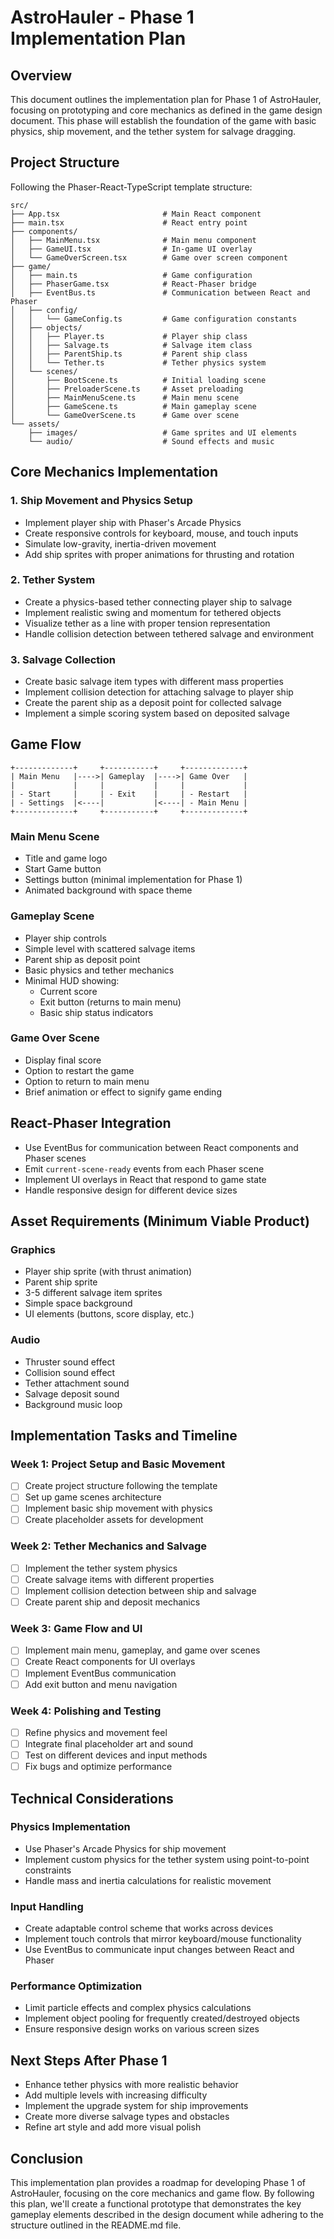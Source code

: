 # AstroHauler - Phase 1 Implementation Plan

## Overview

This document outlines the implementation plan for Phase 1 of AstroHauler, focusing on prototyping and core mechanics as defined in the game design document. This phase will establish the foundation of the game with basic physics, ship movement, and the tether system for salvage dragging.

## Project Structure

Following the Phaser-React-TypeScript template structure:

```
src/
├── App.tsx                       # Main React component
├── main.tsx                      # React entry point
├── components/
│   ├── MainMenu.tsx              # Main menu component
│   ├── GameUI.tsx                # In-game UI overlay
│   └── GameOverScreen.tsx        # Game over screen component
├── game/
│   ├── main.ts                   # Game configuration
│   ├── PhaserGame.tsx            # React-Phaser bridge
│   ├── EventBus.ts               # Communication between React and Phaser
│   ├── config/
│   │   └── GameConfig.ts         # Game configuration constants
│   ├── objects/
│   │   ├── Player.ts             # Player ship class
│   │   ├── Salvage.ts            # Salvage item class
│   │   ├── ParentShip.ts         # Parent ship class
│   │   └── Tether.ts             # Tether physics system
│   └── scenes/
│       ├── BootScene.ts          # Initial loading scene
│       ├── PreloaderScene.ts     # Asset preloading
│       ├── MainMenuScene.ts      # Main menu scene
│       ├── GameScene.ts          # Main gameplay scene
│       └── GameOverScene.ts      # Game over scene
└── assets/
    ├── images/                   # Game sprites and UI elements
    └── audio/                    # Sound effects and music
```

## Core Mechanics Implementation

### 1. Ship Movement and Physics Setup

- Implement player ship with Phaser's Arcade Physics
- Create responsive controls for keyboard, mouse, and touch inputs
- Simulate low-gravity, inertia-driven movement
- Add ship sprites with proper animations for thrusting and rotation

### 2. Tether System

- Create a physics-based tether connecting player ship to salvage
- Implement realistic swing and momentum for tethered objects
- Visualize tether as a line with proper tension representation
- Handle collision detection between tethered salvage and environment

### 3. Salvage Collection

- Create basic salvage item types with different mass properties
- Implement collision detection for attaching salvage to player ship
- Create the parent ship as a deposit point for collected salvage
- Implement a simple scoring system based on deposited salvage

## Game Flow

```
+-------------+     +-----------+     +-------------+
| Main Menu   |---->| Gameplay  |---->| Game Over   |
|             |     |           |     |             |
| - Start     |     | - Exit    |     | - Restart   |
| - Settings  |<----|           |<----| - Main Menu |
+-------------+     +-----------+     +-------------+
```

### Main Menu Scene

- Title and game logo
- Start Game button
- Settings button (minimal implementation for Phase 1)
- Animated background with space theme

### Gameplay Scene

- Player ship controls
- Simple level with scattered salvage items
- Parent ship as deposit point
- Basic physics and tether mechanics
- Minimal HUD showing:
  - Current score
  - Exit button (returns to main menu)
  - Basic ship status indicators

### Game Over Scene

- Display final score
- Option to restart the game
- Option to return to main menu
- Brief animation or effect to signify game ending

## React-Phaser Integration

- Use EventBus for communication between React components and Phaser scenes
- Emit `current-scene-ready` events from each Phaser scene
- Implement UI overlays in React that respond to game state
- Handle responsive design for different device sizes

## Asset Requirements (Minimum Viable Product)

### Graphics
- Player ship sprite (with thrust animation)
- Parent ship sprite
- 3-5 different salvage item sprites
- Simple space background
- UI elements (buttons, score display, etc.)

### Audio
- Thruster sound effect
- Collision sound effect
- Tether attachment sound
- Salvage deposit sound
- Background music loop

## Implementation Tasks and Timeline

### Week 1: Project Setup and Basic Movement
- [ ] Create project structure following the template
- [ ] Set up game scenes architecture
- [ ] Implement basic ship movement with physics
- [ ] Create placeholder assets for development

### Week 2: Tether Mechanics and Salvage
- [ ] Implement the tether system physics
- [ ] Create salvage items with different properties
- [ ] Implement collision detection between ship and salvage
- [ ] Create parent ship and deposit mechanics

### Week 3: Game Flow and UI
- [ ] Implement main menu, gameplay, and game over scenes
- [ ] Create React components for UI overlays
- [ ] Implement EventBus communication
- [ ] Add exit button and menu navigation

### Week 4: Polishing and Testing
- [ ] Refine physics and movement feel
- [ ] Integrate final placeholder art and sound
- [ ] Test on different devices and input methods
- [ ] Fix bugs and optimize performance

## Technical Considerations

### Physics Implementation
- Use Phaser's Arcade Physics for ship movement
- Implement custom physics for the tether system using point-to-point constraints
- Handle mass and inertia calculations for realistic movement

### Input Handling
- Create adaptable control scheme that works across devices
- Implement touch controls that mirror keyboard/mouse functionality
- Use EventBus to communicate input changes between React and Phaser

### Performance Optimization
- Limit particle effects and complex physics calculations
- Implement object pooling for frequently created/destroyed objects
- Ensure responsive design works on various screen sizes

## Next Steps After Phase 1

- Enhance tether physics with more realistic behavior
- Add multiple levels with increasing difficulty
- Implement the upgrade system for ship improvements
- Create more diverse salvage types and obstacles
- Refine art style and add more visual polish

## Conclusion

This implementation plan provides a roadmap for developing Phase 1 of AstroHauler, focusing on the core mechanics and game flow. By following this plan, we'll create a functional prototype that demonstrates the key gameplay elements described in the design document while adhering to the structure outlined in the README.md file. 